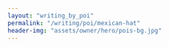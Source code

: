 ```yaml
---
layout: "writing_by_poi"
permalink: "/writing/poi/mexican-hat"
header-img: "assets/owner/hero/pois-bg.jpg"
---
```

